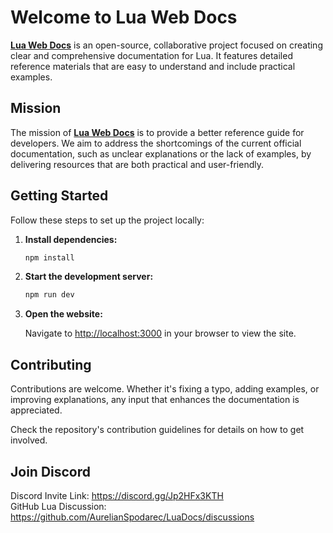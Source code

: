 # Welcome to Lua Web Docs

**[Lua Web Docs](https://luadocs.com)** is an open-source, collaborative project focused on creating clear and comprehensive documentation for Lua. It features detailed reference materials that are easy to understand and include practical examples.

## Mission

The mission of **[Lua Web Docs](https://luadocs.com)** is to provide a better reference guide for developers. We aim to address the shortcomings of the current official documentation, such as unclear explanations or the lack of examples, by delivering resources that are both practical and user-friendly.

## Getting Started

Follow these steps to set up the project locally:

1. **Install dependencies:**

   ```bash
   npm install
   ```

2. **Start the development server:**

   ```bash
   npm run dev
   ```

3. **Open the website:**

   Navigate to [http://localhost:3000](http://localhost:3000) in your browser to view the site.

## Contributing

Contributions are welcome. Whether it's fixing a typo, adding examples, or improving explanations, any input that enhances the documentation is appreciated.  

Check the repository's contribution guidelines for details on how to get involved.

## Join Discord

Discord Invite Link: https://discord.gg/Jp2HFx3KTH  
GitHub Lua Discussion: https://github.com/AurelianSpodarec/LuaDocs/discussions
